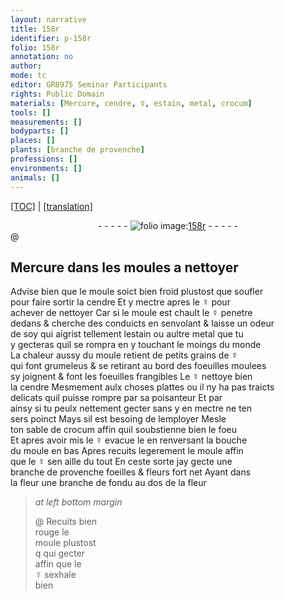 ```yaml
---
layout: narrative
title: 158r
identifier: p-158r
folio: 158r
annotation: no
author:
mode: tc
editor: GR8975 Seminar Participants
rights: Public Domain
materials: [Mercure, cendre, ☿, estain, metal, crocum]
tools: []
measurements: []
bodyparts: []
places: []
plants: [branche de provenche]
professions: []
environments: []
animals: []
---
```


<p><a href="{{ site.baseurl }}/diplomatic/">[TOC]</a> | <a href="{{ site.baseurl }}/texts/p-158r_tl/" target="_blank">[translation]</a></p><div class="folio" align="center">- - - - - <a href="http://gallica.bnf.fr/ark:/12148/btv1b10500001g/f321.item" target="_blank"><img src="https://cu-mkp.github.io/2017-workshop-edition/assets/photo-icon.png" alt="folio image: " style="display:inline-block; margin-bottom:-3px;"/>158r</a> - - - - - </div>  @ 
  

## <span class="m">Mercure</span> dans les moules a nettoyer

 
Advise bien que le moule soict bien froid plustost que soufler<br/> pour faire sortir la <span class="m">cendre</span> Et y mectre apres le <span class="m">☿</span> pour<br/> achever de nettoyer Car si le moule est chault le <span class="m">☿</span> penetre<br/> dedans & cherche des conduicts en senvolant & laisse un odeur<br/> de soy qui aigrist tellem<span class="exp">ent</span> l<span class="m">estain</span> ou aultre <span class="m">metal</span> que tu<br/> y gecteras quil se rompra en y touchant le moings du monde<br/> La chaleur aussy du moule retient de petits grains de <span class="m">☿</span><br/> qui font grumeleus & se retirant au bord des foeuilles moulees<br/> sy joignent & font les foeuilles frangibles Le <span class="m">☿</span> nettoye bien<br/> la <span class="m">cendre</span> Mesmement aulx choses plattes ou il ny ha pas traicts<br/> delicats quil puisse rompre par sa poisanteur Et par<br/> ainsy si tu peulx nettement gecter sans y en mectre ne ten<br/> sers poinct Mays sil est besoing de lemployer Mesle<br/> ton sable de <span class="m">crocum</span> affin quil soubstienne bien le foeu <br/> Et apres avoir mis le <span class="m">☿</span> evacue le en renversant la bouche<br/> du moule en bas Apres recuits legerem<span class="exp">ent</span> le moule affin<br/> que le <span class="m">☿</span> sen aille du tout En ceste sorte jay gecte une<br/> <span class="pa">branche de provenche</span> foeilles & fleurs fort net Ayant dans<br/> la fleur une branche de <span class="ill"></span> fondu au dos de la fleur <span class="ill"></span>
 
> *at left bottom margin*
> 
> 
>   @ Recuits bien<br/> rouge le<br/> moule plustost<br/> <span class="del">q</span> qui gecter<br/> affin que le<br/> <span class="m">☿</span> sexhale<br/> bien
 
